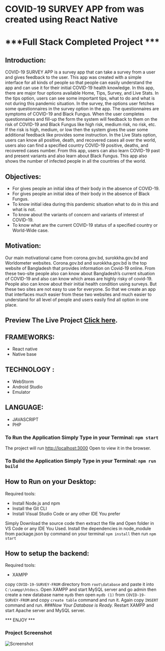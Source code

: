 # COVID-19 SURVEY APP from was created using React Native
# ***Full Stack Completed Project ***

## Introduction:
COVID-19 SURVEY APP is a survey app that can take a survey from a user and gives feedback to the user. This app was created with a simple interface for all kinds of people so that people can easily understand the app and can use it for their initial COVID-19 health knowledge. In this app, there are major four options available Home, Tips, Survey, and Live Stats. In the tips option, users can see some important tips, what to do and what is not during this pandemic situation. In the survey, the options user fetches some questionnaires in the survey option in the app. The questionnaires are symptoms of COVID-19 and Black Fungus. When the user completes questionnaires and fill-up the form the system will feedback to them on the risk of COVID-19 and Black Fungus like high risk, medium risk, no risk, etc. If the risk is high, medium, or low then the system gives the user some additional feedback like provides some instruction. In the Live Stats option, users can know all positive, death, and recovered cases all over the world, users also can find a specified country COVID-19 positive, deaths, and recovered cases number. From this app, users can also learn COVID-19 past and present variants and also learn about Black Fungus. This app also shows the number of infected people in all the countries of the world.
## Objectives:
* For gives people an initial idea of their body in the absence of COVID-19.
* For gives people an initial idea of their body in the absence of Black Fungus.
* To know initial idea during this pandemic situation what to do in this and what is not.
* To know about the variants of concern and variants of interest of COVID-19.
* To know what are the current COVID-19 status of a specified country or World-Wide case.

## Motivation:
Our main motivational came from corona.gov.bd, surokkha.gov.bd and Worldometer websites.
Corona.gov.bd and surokkha.gov.bd is the top website of Bangladesh that provides information on
Covid-19 online. From these two-site people also can know about Bangladesh’s current situation of
COVID-19 and also can know which areas are highly risky of covid-19. People also can know about
their initial health condition using surveys.
But these two sites are not easy to use for everyone. So that we create an app that interfaces much
easier from these two websites and much easier to understand for all level of people and users easily
find all option in one place.


## Preview The Live Project [Click here](https://covid-19-survey-form-2020.netlify.app/).

## FRAMEWORKS:
* React native
* Native base

## TECHNOLOGY :
* WebStorm
* Android Studio
* Emulator

## LANGUAGE:
* JAVASCRIPT
* PHP


### To Run the Application Simply Type in your Terminal: `npm start`
The project will run [http://localhost:3000](http://localhost:3000)
Open  to view it in the browser.

### To Build the Application Simply Type in your Terminal: `npm run build`

## How to Run on your Desktop:
Required tools:
* Install Node.js and npm
* Install the Git CLI
* Install Visual Studio Code or any other IDE You prefer

Simply Download the source code then extract the file and Open folder in VS Code or any IDE You Used. Install the dependencies in  node_module from package.json by command on your terminal `npm install`
then run `npm start`

## How to setup the backend:
Required tools:
* XAMPP

copy `COVID-19-SURVEY-FROM` directory from `root\database` and paste it into `C:\xampp\htdocs`.
Open XAMPP and start MySQL server and go admin then create a new database name `mydb` then open `mydb (1)` from `COVID-19-SURVEY-FROM`
and copy `create table` command and run it. Again copy `INSERT` command and run.
###*Now Your Database is Ready.*
Restart XAMPP and start Apache server and MySQL server.

*** ENJOY ***
### Project Screenshot
![Screenshot](screencapture.png)

